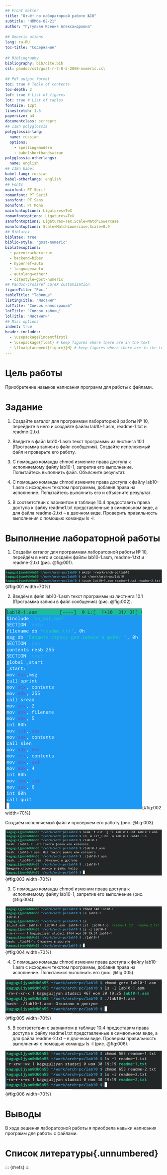 ```yaml
---
## Front matter
title: "Отчёт по лабораторной работе №10"
subtitle: "НПМбв-02-21"
author: "Гугульян Ксения Александровна"

## Generic otions
lang: ru-RU
toc-title: "Содержание"

## Bibliography
bibliography: bib/cite.bib
csl: pandoc/csl/gost-r-7-0-5-2008-numeric.csl

## Pdf output format
toc: true # Table of contents
toc-depth: 2
lof: true # List of figures
lot: true # List of tables
fontsize: 12pt
linestretch: 1.5
papersize: a4
documentclass: scrreprt
## I18n polyglossia
polyglossia-lang:
  name: russian
  options:
	- spelling=modern
	- babelshorthands=true
polyglossia-otherlangs:
  name: english
## I18n babel
babel-lang: russian
babel-otherlangs: english
## Fonts
mainfont: PT Serif
romanfont: PT Serif
sansfont: PT Sans
monofont: PT Mono
mainfontoptions: Ligatures=TeX
romanfontoptions: Ligatures=TeX
sansfontoptions: Ligatures=TeX,Scale=MatchLowercase
monofontoptions: Scale=MatchLowercase,Scale=0.9
## Biblatex
biblatex: true
biblio-style: "gost-numeric"
biblatexoptions:
  - parentracker=true
  - backend=biber
  - hyperref=auto
  - language=auto
  - autolang=other*
  - citestyle=gost-numeric
## Pandoc-crossref LaTeX customization
figureTitle: "Рис."
tableTitle: "Таблица"
listingTitle: "Листинг"
lofTitle: "Список иллюстраций"
lotTitle: "Список таблиц"
lolTitle: "Листинги"
## Misc options
indent: true
header-includes:
  - \usepackage{indentfirst}
  - \usepackage{float} # keep figures where there are in the text
  - \floatplacement{figure}{H} # keep figures where there are in the text
---
```


# Цель работы

Приобретение навыков написания программ для работы с файлами.

# Задание

1. Создайте каталог для программам лабораторной работы № 10, перейдите в него и
создайте файлы lab10-1.asm, readme-1.txt и readme-2.txt. 

2. Введите в файл lab10-1.asm текст программы из листинга 10.1 (Программа записи в
файл сообщения). Создайте исполняемый файл и проверьте его работу.

3. С помощью команды chmod измените права доступа к исполняемому файлу lab10-1,
запретив его выполнение. Попытайтесь выполнить файл. Объясните результат.

4. С помощью команды chmod измените права доступа к файлу lab10-1.asm с исходным
текстом программы, добавив права на исполнение. Попытайтесь выполнить его и
объясните результат.

5. В соответствии с вариантом в таблице 10.4 предоставить права доступа к файлу readme1.txt представленные в символьном виде, а для файла readme-2.txt – в двочном виде.
Проверить правильность выполнения с помощью команды ls -l.

# Выполнение лабораторной работы

1. Создаём каталог для программам лабораторной работы № 10, перейдём в него и
создаём файлы lab10-1.asm, readme-1.txt и readme-2.txt (рис. @fig:001).

![Создание каталога лб10 и создание файлов asm, txt](image/10-1.png){#fig:001 width=70%}

2. Введём в файл lab10-1.asm текст программы из листинга 10.1 (Программа записи в
файл сообщения) (рис. @fig:002).

![Ввод текста в файл, создание исп. файла и проверка](image/10-2.png){#fig:002 width=70%}

Создаём исполняемый файл и проверяем его работу (рис. @fig:003).

![Создание исп. файла и проверка](image/10-3.png){#fig:003 width=70%}

3. С помощью команды chmod изменим права доступа к исполняемому файлу lab10-1,
запретив его выполнение (рис. @fig:004).

![Команда chmod](image/10-4.png){#fig:004 width=70%}

4. С помощью команды chmod изменим права доступа к файлу lab10-1.asm с исходным
текстом программы, добавив права на исполнение. Попытаемся выполнить его (рис. @fig:005).

![Команда chmod](image/10-5.png){#fig:005 width=70%}

5. В соответствии с вариантом в таблице 10.4 предоставим права доступа к файлу readme1.txt представленные в символьном виде, а для файла readme-2.txt – в двочном виде.
Проверим правильность выполнения с помощью команды ls -l (рис. @fig:006).

![Предоставление права доступа](image/10-6.png){#fig:006 width=70%}

# Выводы

В ходе решения лабораторной работы я приобрела навыки написания программ для работы с файлами.

# Список литературы{.unnumbered}

::: {#refs}
:::
